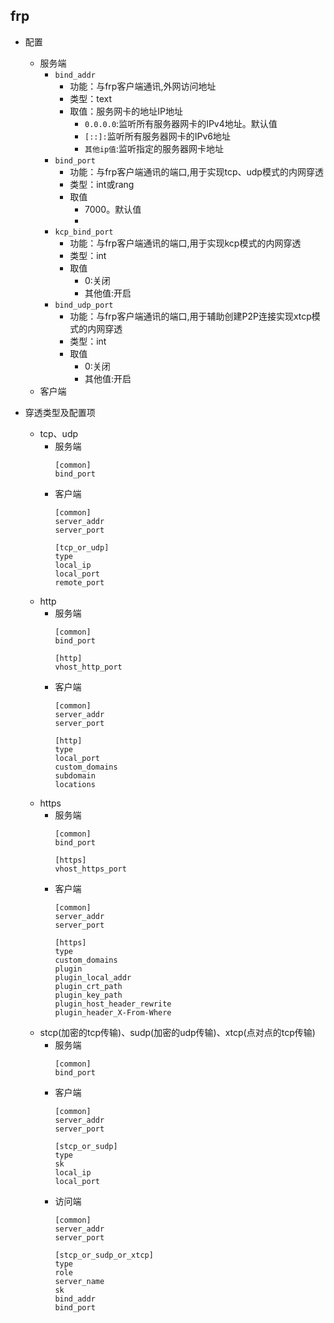 ## frp 
* 配置
    * 服务端
        * `bind_addr`
            * 功能：与frp客户端通讯,外网访问地址 
            * 类型：text
            * 取值：服务网卡的地址IP地址
                * `0.0.0.0`:监听所有服务器网卡的IPv4地址。默认值
                * `[::]:`监听所有服务器网卡的IPv6地址 
                * `其他ip值`:监听指定的服务器网卡地址 
        * `bind_port`
            * 功能：与frp客户端通讯的端口,用于实现tcp、udp模式的内网穿透
            * 类型：int或rang 
            * 取值
                * 7000。默认值
                * 
        * `kcp_bind_port`
            * 功能：与frp客户端通讯的端口,用于实现kcp模式的内网穿透 
            * 类型：int 
            * 取值
                * 0:关闭
                * 其他值:开启
        * `bind_udp_port`
            * 功能：与frp客户端通讯的端口,用于辅助创建P2P连接实现xtcp模式的内网穿透
            * 类型：int
            * 取值
                * 0:关闭
                * 其他值:开启
    * 客户端 
 


* 穿透类型及配置项
    * tcp、udp
        * 服务端 
            ```
            [common]
            bind_port
            ```
        * 客户端
            ```
            [common]
            server_addr 
            server_port 

            [tcp_or_udp]
            type 
            local_ip 
            local_port 
            remote_port 
            ```
    * http
        * 服务端
            ```
            [common]
            bind_port 

            [http]
            vhost_http_port 
            ```
        * 客户端
            ```
            [common]
            server_addr 
            server_port 

            [http]
            type 
            local_port 
            custom_domains 
            subdomain
            locations 
            ```
    * https
        * 服务端
            ```
            [common]
            bind_port 

            [https]
            vhost_https_port  
            ```
        * 客户端
            ```
            [common]
            server_addr 
            server_port

            [https]
            type 
            custom_domains 
            plugin 
            plugin_local_addr 
            plugin_crt_path 
            plugin_key_path  
            plugin_host_header_rewrite  
            plugin_header_X-From-Where 
            ```
    * stcp(加密的tcp传输)、sudp(加密的udp传输)、xtcp(点对点的tcp传输) 
        * 服务端
            ```
            [common]
            bind_port 
            ```
        * 客户端
            ```
            [common]
            server_addr 
            server_port 

            [stcp_or_sudp]
            type 
            sk 
            local_ip 
            local_port 
            ```
        * 访问端 
            ```
            [common]
            server_addr 
            server_port 

            [stcp_or_sudp_or_xtcp]
            type 
            role 
            server_name 
            sk 
            bind_addr 
            bind_port 
            ```
